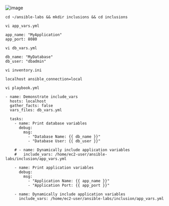 ![image](https://github.com/user-attachments/assets/ab402abf-3e35-411a-a1ce-8b6cb09b39d0)

```
cd ~/ansible-labs && mkdir inclusions && cd inclusions
```
```
vi app_vars.yml
```
```
app_name: "MyApplication"
app_port: 8080
```
```
vi db_vars.yml
```
```
db_name: "MyDatabase"
db_user: "dbadmin"
```
```
vi inventory.ini
```
```
localhost ansible_connection=local
```
```
vi playbook.yml
```
```
- name: Demonstrate include_vars 
  hosts: localhost
  gather_facts: false
  vars_files: db_vars.yml

  tasks:
    - name: Print database variables
      debug:
        msg:
          - "Database Name: {{ db_name }}"
          - "Database User: {{ db_user }}"

    # - name: Dynamically include application variables
    #   include_vars: /home/ec2-user/ansible-labs/inclusion/app_vars.yml

    - name: Print application variables
      debug:
        msg:
          - "Application Name: {{ app_name }}"
          - "Application Port: {{ app_port }}"

    - name: Dynamically include application variables
      include_vars: /home/ec2-user/ansible-labs/inclusion/app_vars.yml

```
